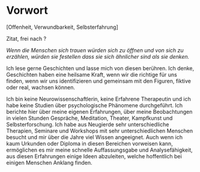 # Vorwort

[Offenheit, Verwundbarkeit, Selbsterfahrung]

Zitat, frei nach ?

*Wenn die Menschen sich trauen würden sich zu öffnen und von sich zu erzählen, würden sie festellen dass sie sich ähnlicher sind als sie denken.*

Ich lese gerne Geschichten und lasse mich von diesen berühren. Ich denke, Geschichten haben eine heilsame Kraft, wenn wir die richtige für uns finden, wenn wir uns identifizieren und gemeinsam mit den Figuren, fiktive oder real, wachsen können.

Ich bin keine Neurowissenschaftlerin, keine Erfahrene Therapeutin und ich habe keine Studien über psychologische Phänomene durchgeführt. Ich berichte hier über meine eigenen Erfahrungen, über meine Beobachtungen in vielen Stunden Gespräche, Meditation, Theater, Kampfkunst und Selbsterforschung. Ich habe aus Neugierde sehr unterschiedliche Therapien, Seminare und Workshops mit sehr unterschiedlichen Menschen besucht und mir über die Jahre viel Wissen angeeignet. Auch wenn ich kaum Urkunden oder Diploma in diesen Bereichen vorweisen kann, ermöglichen es mir meine schnelle Auffassungsgabe und Analysefähigkeit, aus diesen Erfahrungen einige Ideen abzuleiten, welche hoffentlich bei einigen Menschen Anklang finden.